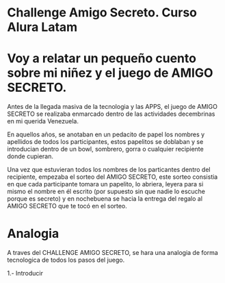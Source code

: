 # Challenge Amigo Secreto. Curso Alura Latam

# Voy a relatar un pequeño cuento sobre mi niñez y el juego de AMIGO SECRETO.

Antes de la llegada masiva de la tecnologia y las APPS, el juego de AMIGO SECRETO se realizaba enmarcado dentro de las actividades decembrinas en mi querida Venezuela.

En aquellos años, se anotaban en un pedacito de papel los nombres y apellidos de todos los participantes, estos papelitos se doblaban y se introducian dentro de un bowl, sombrero, gorra o cualquier recipiente donde cupieran.

Una vez que estuvieran todos los nombres de los particantes dentro del recipiente, empezaba el sorteo del AMIGO SECRETO, este sorteo consistia en que cada participante tomara un papelito, lo abriera, leyera para si mismo el nombre en él escrito (por supuesto sin que nadie lo escuche porque es secreto) y en nochebuena se hacia la entrega del regalo al AMIGO SECRETO que te tocó en el sorteo.

# Analogia

A traves del CHALLENGE AMIGO SECRETO, se hara una analogia de forma tecnologica de todos los pasos del juego.

1.- Introducir 
